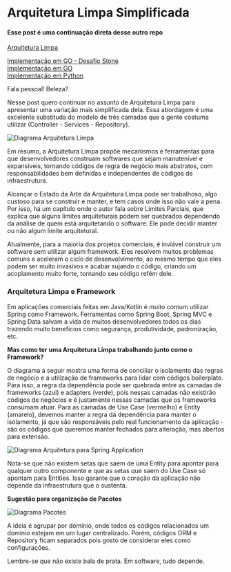 # Arquitetura Limpa Simplificada

#### Esse post é uma continuação direta desse outro repo
[Arquitetura Limpa](https://github.com/LuanPSantos/Clean-Architecture)

[Implementação em GO - Desafio Stone](https://github.com/lucassantoss1701/bank-api)  
[Implementação em GO](https://github.com/lucassantoss1701/clean-arch-golang)  
[Implementação em Python](https://github.com/LuanPSantos/contact-list-clean-arch)  

Fala pessoal! Beleza?

Nesse post quero continuar no assunto de Arquitetura Limpa para apresentar uma variação mais simplificada dela. Essa abordagem é uma excelente substituda do modelo de três camadas que a gente costuma utilizar (Controller - Services - Repository).

![Diagrama Arquitetura Limpa](imgs/clean-arch.png)

Em resumo, a Arquitetura Limpa propõe mecanismos e ferramentas para que desenvolvedores construam softwares que sejam manutenível e expansíveis, tornando códigos de regra de negócio mais abstratos, com responsabilidades bem definidas e independentes de códigos de infraestrutura.

Alcançar o Estado da Arte da Arquitetura Limpa pode ser trabalhoso, algo custoso para se construir e manter, e tem casos onde isso não vale a pena. Por isso, há um capítulo onde o autor fala sobre Limites Parciais, que explica que alguns limites arquiteturais podem ser quebrados dependendo da análise de quem está arquitetando o software. Ele pode decidir manter ou não algum limite arquitetural.

Atualmente, para a maioria dos projetos comerciais, é inviável construir um software sem utilizar algum framework. Eles resolvem muitos problemas comuns e aceleram o ciclo de desenvolvimento, ao mesmo tempo que eles podem ser muito invasivos e acabar sujando o código, criando um acoplamento muito forte, tornando seu código refém dele.

### Arquitetura Limpa e Framework

Em aplicações comerciais feitas em Java/Kotlin é muito comum utilizar Spring como Framework. Ferramentas como Spring Boot, Spring MVC e Spring Data salvam a vida de muitos desenvolvedores todos os dias trazendo muito beneficios como segurança, produtividade, padronização, etc.

**Mas como ter uma Arquitetura Limpa trabalhando junto como o Framework?**

O diagrama a seguir mostra uma forma de conciliar o isolamento das regras de negócio e a utilização de frameworks para lidar com códigos boilerplate. Para isso, a regra da dependência pode ser quebrada entre as camadas de frameworks (azul) e adapters (verde), pois nessas camadas não existirão códigos de negócios e é justamente nessas camadas que os frameworks consumam atuar. Para as camadas de Use Case (vermelho) e Entity (amarelo), devemos manter a regra da dependência para manter o isolamento, já que são responsáveis pelo real funcionamento da aplicação - são os códigos que queremos manter fechados para alteração, mas abertos para extensão.

![Diagrama Arquitetura para Spring Application](imgs/arch.png)

Nota-se que não existem setas que saem de uma Entity para apontar para qualquer outro componente e que as setas que saem do Use Case só apontam para Entities. Isso garante que o coração da aplicação não depende da infraestrutura que o sustenta.

**Sugestão para organização de Pacotes**  

![Diagrama Pacotes](imgs/package.png)

A ideia é agrupar por domínio, onde todos os códigos relacionados um domínio estejam em um lugar centralizado. Porém, códigos ORM e Repository ficam separados pois gosto de considerar eles como configurações.

Lembre-se que não existe bala de prata. Em software, tudo depende.

